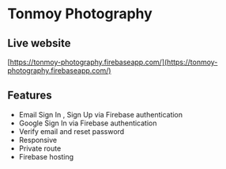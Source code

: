 # Tonmoy Photography

## Live website

[https://tonmoy-photography.firebaseapp.com/](https://tonmoy-photography.firebaseapp.com/)

## Features

- Email Sign In , Sign Up via Firebase authentication
- Google Sign In via Firebase authentication
- Verify email and reset password
- Responsive
- Private route
- Firebase hosting

